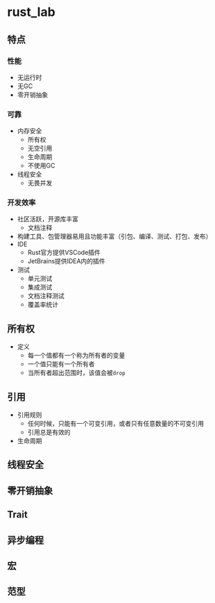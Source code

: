 # rust_lab

## 特点

### 性能

- 无运行时
- 无GC
- 零开销抽象

### 可靠

- 内存安全
    - 所有权
    - 无空引用
    - 生命周期
    - 不使用GC
- 线程安全
    - 无畏并发

### 开发效率

- 社区活跃，开源库丰富
    - 文档注释
- 构建工具、包管理器易用且功能丰富（引包、编译、测试、打包、发布）
- IDE
    - Rust官方提供VSCode插件
    - JetBrains提供IDEA内的插件
- 测试
    - 单元测试
    - 集成测试
    - 文档注释测试
    - 覆盖率统计

## 所有权

- 定义
    - 每一个值都有一个称为所有者的变量
    - 一个值只能有一个所有者
    - 当所有者超出范围时，该值会被`drop`

## 引用

- 引用规则
    - 任何时候，只能有一个可变引用，或者只有任意数量的不可变引用
    - 引用总是有效的
- 生命周期

## 线程安全

## 零开销抽象

## Trait

## 异步编程

## 宏

## 范型

